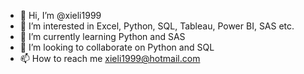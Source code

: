 - 👋 Hi, I’m @xieli1999
- 👀 I’m interested in Excel, Python, SQL, Tableau, Power BI, SAS etc.
- 🌱 I’m currently learning Python and SAS
- 💞️ I’m looking to collaborate on Python and SQL
- 📫 How to reach me xieli1999@hotmail.com

<!---
xieli1999/xieli1999 is a ✨ special ✨ repository because its `README.md` (this file) appears on your GitHub profile.
You can click the Preview link to take a look at your changes.
--->
